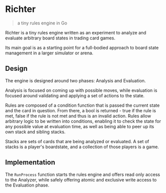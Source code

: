 # Richter

> a tiny rules engine in Go

Richter is a tiny rules engine written as an experiment to analyze and evaluate arbitrary board states in trading card games.

Its main goal is as a starting point for a full-bodied approach to board state management in a larger simulator or arena.

## Design

The engine is designed around two phases: Analysis and Evaluation.

Analysis is focused on coming up with possible moves, while evaluation is focused around validating and applying a set of actions to the state.

Rules are composed of a condition function that is passed the current state and the card in question. From there, a bool is returned - true if the rule is met, false if the rule is not met and thus is an invalid action. Rules allow arbitrary logic to be written into conditions, enabling it to check the state for any possible value at evaluation time, as well as being able to peer up its own stack and sibling stacks.

Stacks are sets of cards that are being analyzed or evaluated. A set of stacks is a player's boardstate, and a collection of those players is a game.

## Implementation

The `RunProcess` function starts the rules engine and offers read only access to the Analyzer, while safely offering atomic and exclusive write access to the Evaluation phase.
